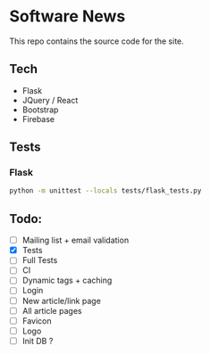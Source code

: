 # Software News
This repo contains the source code for the site.

## Tech
 * Flask
 * JQuery / React
 * Bootstrap
 * Firebase

## Tests
### Flask
```bash
python -m unittest --locals tests/flask_tests.py
```

## Todo:
- [ ] Mailing list + email validation
- [x] Tests
- [ ] Full Tests
- [ ] CI
- [ ] Dynamic tags + caching
- [ ] Login
- [ ] New article/link page
- [ ] All article pages
- [ ] Favicon
- [ ] Logo
- [ ] Init DB ?
